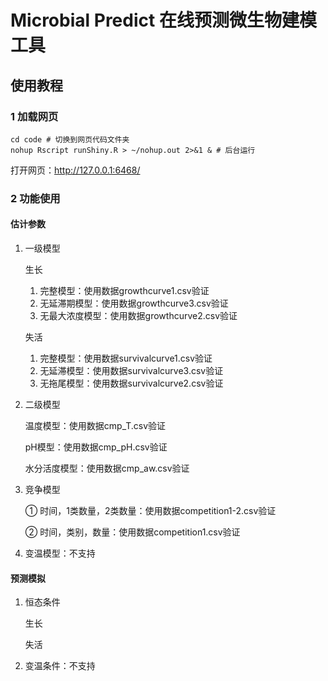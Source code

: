 # Microbial Predict 在线预测微生物建模工具

## 使用教程

### 1 加载网页

```
cd code # 切换到网页代码文件夹
nohup Rscript runShiny.R > ~/nohup.out 2>&1 & # 后台运行
```

打开网页：http://127.0.0.1:6468/

### 2 功能使用

#### 估计参数

1. 一级模型

   生长

   1. 完整模型：使用数据growthcurve1.csv验证
   2. 无延滞期模型：使用数据growthcurve3.csv验证
   3. 无最大浓度模型：使用数据growthcurve2.csv验证

   失活

   1. 完整模型：使用数据survivalcurve1.csv验证
   2. 无延滞模型：使用数据survivalcurve3.csv验证
   3. 无拖尾模型：使用数据survivalcurve2.csv验证

2. 二级模型

   温度模型：使用数据cmp_T.csv验证

   pH模型：使用数据cmp_pH.csv验证

   水分活度模型：使用数据cmp_aw.csv验证

3. 竞争模型

   ①  时间，1类数量，2类数量：使用数据competition1-2.csv验证

   ②  时间，类别，数量：使用数据competition1.csv验证

4. 变温模型：不支持

#### 预测模拟

1. 恒态条件

   生长

   失活

2. 变温条件：不支持

